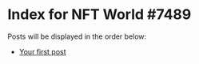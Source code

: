 # Index for NFT World #7489
Posts will be displayed in the order below:

- [Your first post](./001-first.md)

